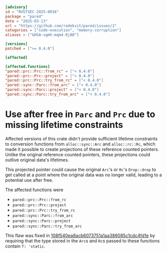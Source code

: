 ```toml
[advisory]
id = "RUSTSEC-2025-0016"
package = "pared"
date = "2025-03-13"
url = "https://github.com/radekvit/pared/issues/2"
categories = ["code-execution", "memory-corruption"]
aliases = ["GHSA-vgmh-mqm4-8j88"]

[versions]
patched = [">= 0.4.0"]

[affected]

[affected.functions]
"pared::prc::Prc::from_rc" = ["< 0.4.0"]
"pared::prc::Prc::project" = ["< 0.4.0"]
"pared::prc::Prc::try_from_rc" = ["< 0.4.0"]
"pared::sync::Parc::from_arc" = ["< 0.4.0"]
"pared::sync::Parc::project" = ["< 0.4.0"]
"pared::sync::Parc::try_from_arc" = ["< 0.4.0"]
```

# Use after free in `Parc` and `Prc` due to missing lifetime constraints
Affected versions of this crate didn't provide sufficient lifetime constraints to conversion
functions from `alloc::sync::Arc` and `alloc::rc::Rc`, which made it possible to create
projections of these reference counted pointers. Unlike the original reference counted pointers,
these projections could outlive original data's lifetimes.

This projected pointer could cause the original `Arc`'s or `Rc`'s `Drop::drop` to get called at
a point where the original data was no longer valid, leading to a potential use after free.

The affected functions were
- `pared::prc::Prc::from_rc`
- `pared::prc::Prc::project`
- `pared::prc::Prc::try_from_rc`
- `pared::sync::Parc::from_arc`
- `pared::sync::Parc::project`
- `pared::sync::Parc::try_from_arc`

This flaw was fixed in [108f540ea8acb6073751a1aa386085c1cdc4fd1e](https://github.com/radekvit/pared/commit/108f540ea8acb6073751a1aa386085c1cdc4fd1e)
by requiring that the type stored in the `Arc`s and `Rc`s passed to these functions contain `T: 'static`.

